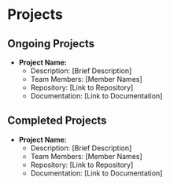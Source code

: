 # Projects

## Ongoing Projects

- **Project Name:**
  - Description: [Brief Description]
  - Team Members: [Member Names]
  - Repository: [Link to Repository]
  - Documentation: [Link to Documentation]

## Completed Projects

- **Project Name:**
  - Description: [Brief Description]
  - Team Members: [Member Names]
  - Repository: [Link to Repository]
  - Documentation: [Link to Documentation]
